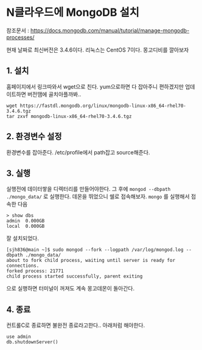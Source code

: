 # N클라우드에 MongoDB 설치

참조문서 : https://docs.mongodb.com/manual/tutorial/manage-mongodb-processes/

현재 날짜로 최신버전은 3.4.6이다. 리눅스는 CentOS 7이다. 몽고디비를 깔아보자

## 1. 설치
홈페이지에서 링크따와서 wget으로 친다. yum으로하면 다 잡아주니 편하겠지만 업데이트하면 버전땜에 골치아플까봐..

	wget https://fastdl.mongodb.org/linux/mongodb-linux-x86_64-rhel70-3.4.6.tgz
	tar zxvf mongodb-linux-x86_64-rhel70-3.4.6.tgz 

## 2. 환경변수 설정
환경변수를 잡아준다. /etc/profile에서 path잡고 source해준다.

## 3. 실행
실행전에 데이터쌓을 디렉터리를 만들어야한다. 그 후에 `mongod --dbpath ./mongo_data/` 로 실행한다. 데몬을 뛰었으니 쉘로 접속해보자. `mongo` 를 실행해서 접속한 다음 

	> show dbs
	admin  0.000GB
	local  0.000GB

잘 설치되었다.

	[sjh836@main ~]$ sudo mongod --fork --logpath /var/log/mongod.log --dbpath ./mongo_data/
	about to fork child process, waiting until server is ready for connections.
	forked process: 21771
	child process started successfully, parent exiting

으로 실행하면 터미널이 꺼져도 계속 몽고데몬이 돌아간다.

## 4. 종료
컨트롤C로 종료하면 불완전 종료라고한다.. 아래처럼 해야한다.

	use admin
	db.shutdownServer()